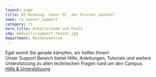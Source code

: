 ```yaml
---
layout: page
title: RZ-Kennung, neuer PC, der Drucker spinnt? 
name: rz_teaser_support
category: rz
hero_title: Arbeitsräume und Pools
img: media/rz/support-teaser.jpg
department: Rechenzentrum
---
```

Egal womit Sie gerade kämpfen, wir helfen Ihnen!<br />
Unser Support Bereich bietet Hilfe, Anleitungen, Tutorials und weitere Unterstützung zu allen technischen Fragen rund um den Campus.<br />
<a href="rz-support-v2.html" class="btn btn-theme-colored unibworange-background mt-20 btn-xl">Hilfe & Unterstützung</a>
